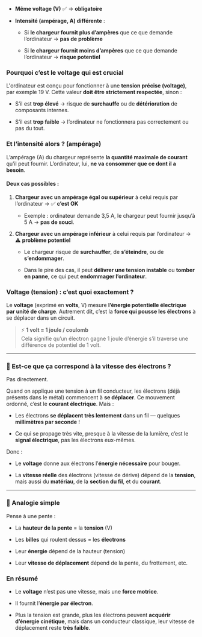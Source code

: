 - **Même voltage (V)** ✅ → **obligatoire**
    
- **Intensité (ampérage, A) différente** :
    
    - Si **le chargeur fournit plus d’ampères** que ce que demande l’ordinateur → **pas de problème**
        
    - Si **le chargeur fournit moins d’ampères** que ce que demande l’ordinateur → **risque potentiel**
### Pourquoi c’est le voltage qui est crucial

L'ordinateur est conçu pour fonctionner à une **tension précise (voltage)**, par exemple 19 V. Cette valeur **doit être strictement respectée**, sinon :

- S’il est **trop élevé** → risque de **surchauffe** ou de **détérioration** de composants internes.
    
- S’il est **trop faible** → l’ordinateur ne fonctionnera pas correctement ou pas du tout.
### Et l’intensité alors ? (ampérage)

L’ampérage (A) du chargeur représente **la quantité maximale de courant** qu’il peut fournir. L’ordinateur, lui, **ne va consommer que ce dont il a besoin**.

#### Deux cas possibles :

1. **Chargeur avec un ampérage égal ou supérieur** à celui requis par l’ordinateur → ✅ **c’est OK**
    
    - Exemple : ordinateur demande 3,5 A, le chargeur peut fournir jusqu’à 5 A → **pas de souci**.
        
2. **Chargeur avec un ampérage inférieur** à celui requis par l’ordinateur → ⚠️ **problème potentiel**
    
    - Le chargeur risque de **surchauffer**, de **s’éteindre**, ou de **s’endommager**.
        
    - Dans le pire des cas, il peut **délivrer une tension instable** ou **tomber en panne**, ce qui peut **endommager l’ordinateur**.
### Voltage (tension) : c’est quoi exactement ?

Le **voltage** (exprimé en **volts**, V) mesure **l’énergie potentielle électrique** **par unité de charge**. Autrement dit, c’est la **force qui pousse les électrons** à se déplacer dans un circuit.

> ⚡ **1 volt = 1 joule / coulomb**  
> Cela signifie qu’un électron gagne 1 joule d’énergie s’il traverse une différence de potentiel de 1 volt.

---

### 🧲 Est-ce que ça correspond à la **vitesse** des électrons ?

Pas directement.

Quand on applique une tension à un fil conducteur, les électrons (déjà présents dans le métal) commencent à **se déplacer**. Ce mouvement ordonné, c’est le **courant électrique**. Mais :

- Les électrons **se déplacent très lentement** dans un fil — quelques **millimètres par seconde** !
    
- Ce qui se propage très vite, presque à la vitesse de la lumière, c’est le **signal électrique**, pas les électrons eux-mêmes.
    

Donc :

- Le **voltage** donne aux électrons l’**énergie nécessaire** pour bouger.
    
- La **vitesse réelle** des électrons (vitesse de dérive) dépend de la **tension**, mais aussi du **matériau**, de la **section du fil**, et du **courant**.
    

---

### 🧠 Analogie simple

Pense à une pente :

- La **hauteur de la pente** = la **tension** (V)
    
- Les **billes** qui roulent dessus = les **électrons**
    
- Leur **énergie** dépend de la hauteur (tension)
    
- Leur **vitesse de déplacement** dépend de la pente, du frottement, etc.
### En résumé

- Le **voltage** n’est pas une vitesse, mais une **force motrice**.
    
- Il fournit l’**énergie par électron**.
    
- Plus la tension est grande, plus les électrons peuvent **acquérir d’énergie cinétique**, mais dans un conducteur classique, leur vitesse de déplacement reste **très faible**.